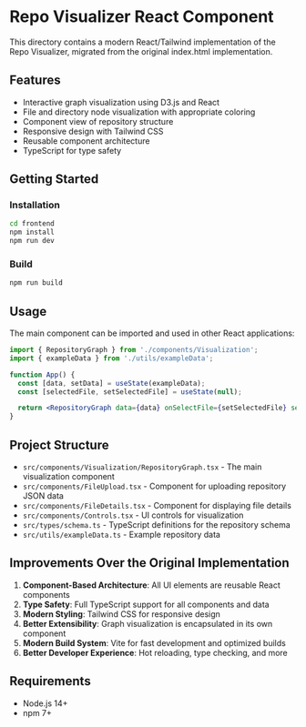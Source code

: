 # Repo Visualizer React Component

This directory contains a modern React/Tailwind implementation of the Repo Visualizer, migrated from the original index.html implementation.

## Features

- Interactive graph visualization using D3.js and React
- File and directory node visualization with appropriate coloring
- Component view of repository structure
- Responsive design with Tailwind CSS
- Reusable component architecture
- TypeScript for type safety

## Getting Started

### Installation

```bash
cd frontend
npm install
npm run dev
```

### Build

```bash
npm run build
```

## Usage

The main component can be imported and used in other React applications:

```jsx
import { RepositoryGraph } from './components/Visualization';
import { exampleData } from './utils/exampleData';

function App() {
  const [data, setData] = useState(exampleData);
  const [selectedFile, setSelectedFile] = useState(null);

  return <RepositoryGraph data={data} onSelectFile={setSelectedFile} selectedFile={selectedFile} />;
}
```

## Project Structure

- `src/components/Visualization/RepositoryGraph.tsx` - The main visualization component
- `src/components/FileUpload.tsx` - Component for uploading repository JSON data
- `src/components/FileDetails.tsx` - Component for displaying file details
- `src/components/Controls.tsx` - UI controls for visualization
- `src/types/schema.ts` - TypeScript definitions for the repository schema
- `src/utils/exampleData.ts` - Example repository data

## Improvements Over the Original Implementation

1. **Component-Based Architecture**: All UI elements are reusable React components
2. **Type Safety**: Full TypeScript support for all components and data
3. **Modern Styling**: Tailwind CSS for responsive design
4. **Better Extensibility**: Graph visualization is encapsulated in its own component
5. **Modern Build System**: Vite for fast development and optimized builds
6. **Better Developer Experience**: Hot reloading, type checking, and more

## Requirements

- Node.js 14+
- npm 7+
